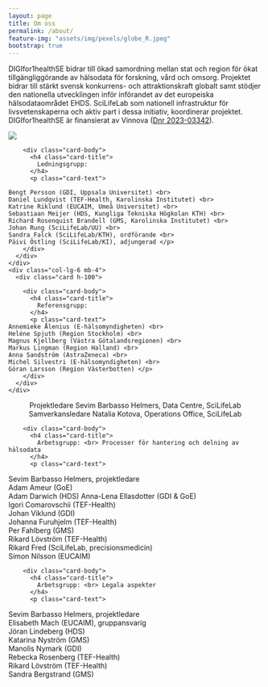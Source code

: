 ```yaml
---
layout: page
title: Om oss
permalink: /about/
feature-img: "assets/img/pexels/globe_R.jpeg"
bootstrap: true
---
```

DIGIfor1healthSE bidrar till ökad samordning mellan stat och region för ökat tillgängliggörande av hälsodata för forskning, vård och omsorg. Projektet  bidrar till stärkt svensk konkurrens- och attraktionskraft globalt samt stödjer den nationella utvecklingen inför införandet av det europeiska hälsodataområdet EHDS. SciLifeLab som nationell infrastruktur för livsvetenskaperna och aktiv part i dessa initiativ, koordinerar projektet. DIGIfor1healthSE är finansierat av Vinnova (<a href="https://www.vinnova.se/p/for-effektivt-och-hallbart-nyttjande-av-halsodata-genom-integrering-av-digital-projekten-och-gms-i-sverige/?_t_id=bg624RHslRuoHiqzodAX4w%3d%3d&_t_uuid=me0KwTSHQ5KfGmS1gVIGjg&_t_q=h%c3%a4lsodata&_t_tags=language%3asv%2csiteid%3a6a0eda26-a5be-4f47-a778-b9393a63f812%2candquerymatch&_t_hit.id=Vinnova_Models_Pages_ProjectPage/_7faa63d5-f0dd-40bc-8f2e-4d96ff23c1c0_sv&_t_hit.pos=2">Dnr 2023-03342</a>).

 <img src="assets/img/Picture_Om_Oss2.jpg" />

  <!-- Page Content -->
<div class="container">

  <div class="row">
    <div class="col-lg-6 mb-4">
      <div class="card h-100">
        
        <div class="card-body">
          <h4 class="card-title">
            Ledningsgrupp:
          </h4>
          <p class="card-text">

    Bengt Persson (GDI, Uppsala Universitet) <br>
    Daniel Lundqvist (TEF-Health, Karolinska Institutet) <br>
    Katrine Riklund (EUCAIM, Umeå Universitet) <br>
    Sebastiaan Meijer (HDS, Kungliga Tekniska Högkolan KTH) <br>
    Richard Rosenquist Brandell (GMS, Karolinska Institutet) <br>
    Johan Rung (SciLifeLab/UU) <br> 
    Sandra Falck (SciLifeLab/KTH), ordförande <br>
    Päivi Östling (SciLifeLab/KI), adjungerad </p>
        </div>
      </div>
    </div>
    <div class="col-lg-6 mb-4">
      <div class="card h-100">
        
        <div class="card-body">
          <h4 class="card-title">
            Referensgrupp:
          </h4>
          <p class="card-text">
    Annemieke Ålenius (E-hälsomyndigheten) <br>
    Heléne Spjuth (Region Stockholm) <br>
    Magnus Kjellberg (Västra Götalandsregionen) <br>
    Markus Lingman (Region Halland) <br>
    Anna Sandström (AstraZeneca) <br>
    Michel Silvestri (E-hälsomyndigheten) <br>
    Göran Larsson (Region Västerbotten) </p>
        </div>
      </div>
    </div>
   
  </div>
  <!-- /.row -->

</div>
<!-- /.container --> 
<p style="text-align: center;">
Projektledare Sevim Barbasso Helmers, Data Centre, SciLifeLab<br>
Samverkansledare Natalia Kotova, Operations Office, SciLifeLab
</p>

<div class="container">

  <div class="row">
    <div class="col-lg-6 mb-4">
      <div class="card h-100">
        
        <div class="card-body">
          <h4 class="card-title">
            Arbetsgrupp: <br> Processer för hantering och delning av hälsodata
          </h4>
          <p class="card-text">

Sevim Barbasso Helmers, projektledare<br>
Adam Ameur (GoE)<br>
Adam Darwich (HDS)
Anna-Lena Ellasdotter (GDI & GoE)<br>
Igori Comarovschii (TEF-Health)<br>
Johan Viklund (GDI)<br>
Johanna Furuhjelm (TEF-Health)<br>
Per Fahlberg (GMS)<br>
Rikard Lövström (TEF-Health)<br>
Rikard Fred (SciLifeLab, precisionsmedicin)<br>
Simon Nilsson (EUCAIM)</p>
        </div>
      </div>
    </div>
    <div class="col-lg-6 mb-4">
      <div class="card h-100">
        
        <div class="card-body">
          <h4 class="card-title">
            Arbetsgrupp: <br> Legala aspekter
          </h4>
          <p class="card-text">
Sevim Barbasso Helmers, projektledare<br>
Elisabeth Mach (EUCAIM), gruppansvarig<br>
Jöran Lindeberg (HDS)<br>
Katarina Nyström (GMS) <br>
Manolis Nymark (GDI) <br>
Rebecka Rosenberg (TEF-Health)<br>
Rikard Lövström (TEF-Health)<br>
Sandra Bergstrand (GMS)</p>
        </div>
      </div>
    </div>
   
  </div>
  <!-- /.row -->

</div>

